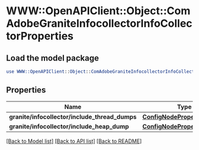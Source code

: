 # WWW::OpenAPIClient::Object::ComAdobeGraniteInfocollectorInfoCollectorProperties

## Load the model package
```perl
use WWW::OpenAPIClient::Object::ComAdobeGraniteInfocollectorInfoCollectorProperties;
```

## Properties
Name | Type | Description | Notes
------------ | ------------- | ------------- | -------------
**granite/infocollector/include_thread_dumps** | [**ConfigNodePropertyBoolean**](ConfigNodePropertyBoolean.md) |  | [optional] 
**granite/infocollector/include_heap_dump** | [**ConfigNodePropertyBoolean**](ConfigNodePropertyBoolean.md) |  | [optional] 

[[Back to Model list]](../README.md#documentation-for-models) [[Back to API list]](../README.md#documentation-for-api-endpoints) [[Back to README]](../README.md)


